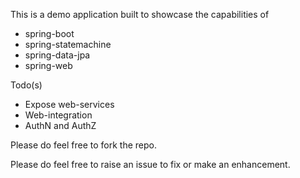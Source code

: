 This is a demo application built to showcase the capabilities of 
- spring-boot
- spring-statemachine
- spring-data-jpa
- spring-web

Todo(s)
- Expose web-services
- Web-integration
- AuthN and AuthZ

Please do feel free to fork the repo.

Please do feel free to raise an issue to fix or make an enhancement. 